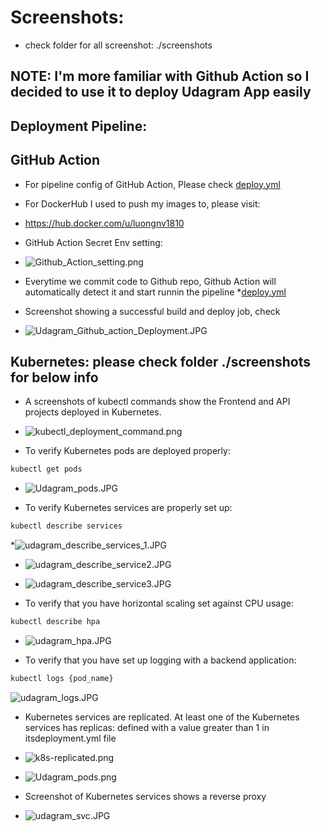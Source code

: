 # Screenshots:
* check folder for all screenshot: ./screenshots

## NOTE: I'm more familiar with Github Action so I decided to use it to deploy Udagram App easily

## Deployment Pipeline: 
## GitHub Action
* For pipeline config of GitHub Action, Please check 
[deploy.yml](..%2F.github%2Fworkflows%2Fdeploy.yml)

* For DockerHub I used to push my images to, please visit:
* https://hub.docker.com/u/luongnv1810

* GitHub Action Secret Env setting:
* ![Github_Action_setting.png](Github_Action_setting.png)

* Everytime we commit code to Github repo, Github Action will automatically detect it and start runnin the pipeline 
*[deploy.yml](..%2F.github%2Fworkflows%2Fdeploy.yml) 

* Screenshot showing a successful build and deploy job, check 
* ![Udagram_Github_action_Deployment.JPG](Udagram_Github_action_Deployment.JPG)

## Kubernetes: please check folder ./screenshots for below info
* A screenshots of kubectl commands show the Frontend and API projects deployed in Kubernetes.
* ![kubectl_deployment_command.png](kubectl_deployment_command.png)

* To verify Kubernetes pods are deployed properly:
```bash
kubectl get pods
```
* ![Udagram_pods.JPG](Udagram_pods.JPG)


* To verify Kubernetes services are properly set up:  
```bash
kubectl describe services
```
*![udagram_describe_services_1.JPG](udagram_describe_services_1.JPG) 
* ![udagram_describe_service2.JPG](udagram_describe_service2.JPG)
* ![udagram_describe_service3.JPG](udagram_describe_service3.JPG)


* To verify that you have horizontal scaling set against CPU usage:
```bash
kubectl describe hpa
```
* ![udagram_hpa.JPG](udagram_hpa.JPG)


* To verify that you have set up logging with a backend application:
```bash
kubectl logs {pod_name}
```
![udagram_logs.JPG](udagram_logs.JPG)

* Kubernetes services are replicated. At least one of the Kubernetes services has replicas: defined with a value greater than 1 in itsdeployment.yml file
* ![k8s-replicated.png](k8s-replicated.png)
* ![Udagram_pods.png](Udagram_pods.png)


* Screenshot of Kubernetes services shows a reverse proxy
* ![udagram_svc.JPG](udagram_svc.JPG)